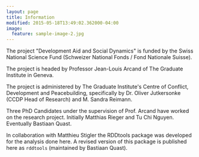 ```yaml
---
layout: page
title: Information
modified: 2015-05-18T13:49:02.362000-04:00
image:
  feature: sample-image-2.jpg
---
```


The project "Development Aid and Social Dynamics" is funded by the Swiss National Science Fund (Schweizer National Fonds / Fond Nationale Suisse).

The project is headed by Professor Jean-Louis Arcand of The Graduate Institute in Geneva.

The project is administered by The Graduate Institute's Centre of Conflict, Development and Peacebuilding, specifically by Dr. Oliver Jutkersonke (CCDP Head of Research) and M. Sandra Reimann.

Three PhD Candidates under the supervision of Prof. Arcand have worked on the research project. Initially Matthias Rieger and Tu Chi Nguyen. Eventually Bastiaan Quast.

In collaboration with Matthieu Stigler the RDDtools package was developed for the analysis done here. A revised version of this package is published here as `rddtools` (maintained by Bastiaan Quast).
